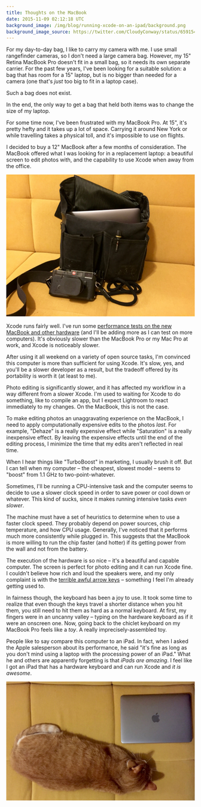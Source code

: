 ```yaml
---
title: Thoughts on the MacBook
date: 2015-11-09 02:12:18 UTC
background_image: /img/blog/running-xcode-on-an-ipad/background.png
background_image_source: https://twitter.com/CloudyConway/status/659154558044786688
---
```


For my day-to-day bag, I like to carry my camera with me. I use small rangefinder cameras, so I don't need a large camera bag. However, my 15" Retina MacBook Pro doesn't fit in a small bag, so it needs its own separate carrier. For the past few years, I've been looking for a suitable solution: a bag that has room for a 15" laptop, but is no bigger than needed for a camera (one that's _just_ too big to fit in a laptop case).

Such a bag does not exist.

In the end, the only way to get a bag that held both items was to change the size of my laptop.

<!-- more -->

For some time now, I've been frustrated with my MacBook Pro. At 15", it's pretty hefty and it takes up a lot of space. Carrying it around New York or while travelling takes a physical toll, and it's impossible to use on flights.

I decided to buy a 12" MacBook after a few months of consideration. The MacBook offered what I was looking for in a replacement laptop: a beautiful screen to edit photos with, and the capability to use Xcode when away from the office.

![The MacBook in my camera bag](/img/blog/running-xcode-on-an-ipad/bag.jpg)

Xcode runs fairly well. I've run some [performance tests on the new MacBook and other hardware](https://github.com/ashfurrow/xcode-hardware-performance) (and I'll be adding more as I can test on more computers). It's obviously slower than the MacBook Pro or my Mac Pro at work, and Xcode is noticeably slower. 

After using it all weekend on a variety of open source tasks, I'm convinced this computer is more than sufficient for using Xcode. It's slow, yes, and you'll be a slower developer as a result, but the tradeoff offered by its portability is worth it (at least to me). 

Photo editing is significantly slower, and it has affected my workflow in a way different from a slower Xcode. I'm used to waiting for Xcode to do something, like to compile an app, but I expect Lightroom to react immediately to my changes. On the MacBook, this is not the case.

To make editing photos an unaggravating experience on the MacBook, I need to apply computationally expensive edits to the photos _last_. For example, "Dehaze" is a really expensive effect while "Saturation" is a really inexpensive effect. By leaving the expensive effects until the end of the editing process, I minimize the time that my edits aren't reflected in real time. 

When I hear things like "TurboBoost" in marketing, I usually brush it off. But I can tell when my computer – the cheapest, slowest model – seems to "boost" from 1.1 GHz to two-point-whatever.

Sometimes, I'll be running a CPU-intensive task and the computer seems to decide to use a slower clock speed in order to save power or cool down or whatever. This kind of sucks, since it makes running intensive tasks _even slower_.

The machine must have a set of heuristics to determine when to use a faster clock speed. They probably depend on power sources, chip temperature, and how CPU usage. Generally, I've noticed that it performs much more consistently while plugged in. This suggests that the MacBook is more willing to run the chip faster (and hotter) if its getting power from the wall and not from the battery.

The execution of the hardware is so nice – it's a beautiful and capable computer. The screen is perfect for photo editing and it can run Xcode fine. I couldn't believe how rich and loud the speakers were, and my only complaint is with the [terrible awful arrow keys](http://morrick.me/archives/7451) – something I feel I'm already getting used to.

In fairness though, the keyboard has been a joy to use. It took some time to realize that even though the keys travel a shorter distance when you hit them, you still need to hit them as hard as a normal keyboard. At first, my fingers were in an uncanny valley – typing on the hardware keyboard as if it were an onscreen one. Now, going back to the chiclet keyboard on my MacBook Pro feels like a _toy_. A really imprecisely-assembled toy.

People like to say compare this computer to an iPad. In fact, when I asked the Apple salesperson about its performance, he said "it's fine as long as you don't mind using a laptop with the processing power of an iPad." What he and others are apparently forgetting is that _iPads are amazing_. I feel like I got an iPad that has a hardware keyboard and can run Xcode and _it is awesome_. 

![The MacBook next to my cat](/img/blog/running-xcode-on-an-ipad/dave.jpg)
